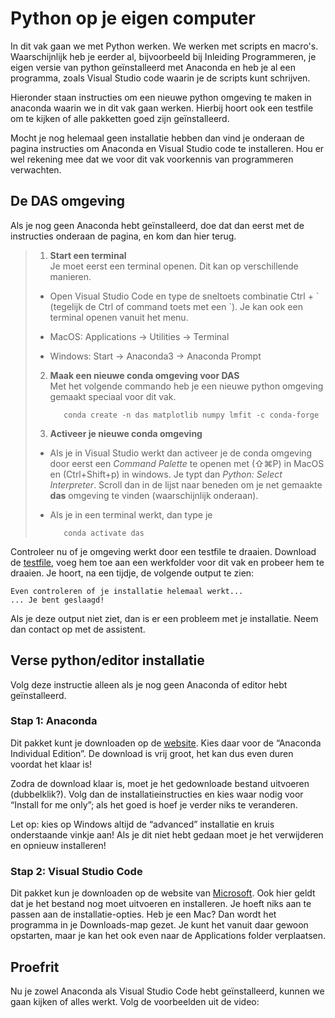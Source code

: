 # Python op je eigen computer


In dit vak gaan we met Python werken. We werken met scripts en macro's. 
Waarschijnlijk heb je eerder al, bijvoorbeeld bij Inleiding Programmeren, je eigen versie van python geïnstalleerd met Anaconda en heb je al een programma, zoals Visual Studio code waarin je de scripts kunt schrijven. 

Hieronder staan instructies om een nieuwe python omgeving te maken in anaconda waarin we in dit vak gaan werken. Hierbij hoort ook een testfile om te kijken of alle pakketten goed zijn geïnstalleerd. 

Mocht je nog helemaal geen installatie hebben dan vind je onderaan de pagina instructies om Anaconda en Visual Studio code te installeren. Hou er wel rekening mee dat we voor dit vak voorkennis van programmeren verwachten. 

## De DAS omgeving
Als je nog geen Anaconda hebt geïnstalleerd, doe dat dan eerst met de instructies onderaan de pagina, en kom dan hier terug. 

> 1. **Start een terminal**<br> 
> Je moet eerst een terminal openen. Dit kan op verschillende manieren. 
>  - Open Visual Studio Code en type de sneltoets combinatie  Ctrl + \` (tegelijk de Ctrl of command toets met een \`). Je kan ook een terminal openen vanuit het menu.
> 
>  - MacOS: Applications -> Utilities -> Terminal<br>
>  - Windows: Start -> Anaconda3 -> Anaconda Prompt
> 2. **Maak een nieuwe conda omgeving voor DAS**<br>
> Met het volgende commando heb je een nieuwe python omgeving gemaakt speciaal voor dit vak.  
>
> 			conda create -n das matplotlib numpy lmfit -c conda-forge 
> 
> 3. **Activeer je nieuwe conda omgeving**<br>
>  - Als je in Visual Studio werkt dan activeer je de conda omgeving door eerst een *Command Palette* te openen met (⇧⌘P) in MacOS en (Ctrl+Shift+p) in windows. Je typt dan *Python: Select Interpreter*. Scroll dan in de lijst naar beneden om je net gemaakte **das** omgeving te vinden (waarschijnlijk onderaan).
> 
>  - Als je in een terminal werkt, dan type je 
> 
> 			conda activate das
>

Controleer nu of je omgeving werkt door een testfile te draaien. Download de [testfile](AllePakketten.py), voeg hem toe aan een werkfolder voor dit vak en probeer hem te draaien. Je hoort, na een tijdje, de volgende output te zien: 

	Even controleren of je installatie helemaal werkt... 
    ... Je bent geslaagd!

Als je deze output niet ziet, dan is er een probleem met je installatie. Neem dan contact op met de assistent.


## Verse python/editor installatie

Volg deze instructie alleen als je nog geen Anaconda of editor hebt geïnstalleerd.

### Stap 1: Anaconda

Dit pakket kunt je downloaden op de [website](https://www.anaconda.com/download/). 
Kies daar voor de “Anaconda Individual Edition”. De download is vrij groot, het kan dus even duren voordat het klaar is!

Zodra de download klaar is, moet je het gedownloade bestand uitvoeren (dubbelklik?). Volg dan de installatieinstructies en kies waar nodig voor “Install for me only”; als het goed is hoef je verder niks te veranderen.

Let op: kies op Windows altijd de “advanced” installatie en kruis onderstaande vinkje aan! Als je dit niet hebt gedaan moet je het verwijderen en opnieuw installeren!



### Stap 2: Visual Studio Code

Dit pakket kun je downloaden op de website van [Microsoft](https://code.visualstudio.com/). Ook hier geldt dat je het bestand nog moet uitvoeren en installeren. Je hoeft niks aan te passen aan de installatie-opties. Heb je een Mac? Dan wordt het programma in je Downloads-map gezet. Je kunt het vanuit daar gewoon opstarten, maar je kan het ook even naar de Applications folder verplaatsen.

## Proefrit

Nu je zowel Anaconda als Visual Studio Code hebt geïnstalleerd, kunnen we gaan kijken of alles werkt. Volg de voorbeelden uit de video:


